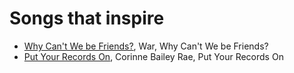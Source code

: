 # Songs that inspire

* [Why Can't We be Friends?](https://www.youtube.com/watch?v=sH0Qda32IKM), War, Why Can't We be Friends?
* [Put Your Records On](https://www.youtube.com/watch?v=rjOhZZyn30k), Corinne Bailey Rae, Put Your Records On

